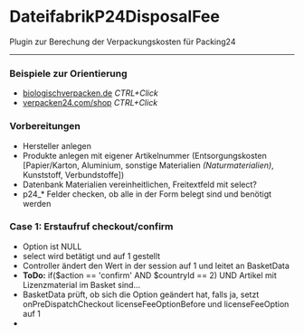# DateifabrikP24DisposalFee

Plugin zur Berechung der Verpackungskosten für Packing24

***

### Beispiele zur Orientierung

- [biologischverpacken.de](https://www.biologischverpacken.de/) *CTRL+Click*
- [verpacken24.com/shop](https://www.verpacken24.com/shop/) *CTRL+Click*

### Vorbereitungen

- Hersteller anlegen
- Produkte anlegen mit eigener Artikelnummer (Entsorgungskosten [Papier/Karton, Aluminium, sonstige Materialien *(Naturmaterialien)*, Kunststoff, Verbundstoffe])
- Datenbank Materialien vereinheitlichen, Freitextfeld mit select?
- p24_* Felder checken, ob alle in der Form belegt sind und benötigt werden

### Case 1: Erstaufruf checkout/confirm

- Option ist NULL
- select wird betätigt und auf 1 gestellt
- Controller ändert den Wert in der session auf 1 und leitet an BasketData
- **ToDo:** if($action == 'confirm' AND $countryId == 2) UND Artikel mit Lizenzmaterial im Basket sind...
- BasketData prüft, ob sich die Option geändert hat, falls ja, setzt onPreDispatchCheckout licenseFeeOptionBefore und licenseFeeOption auf 1
- 

